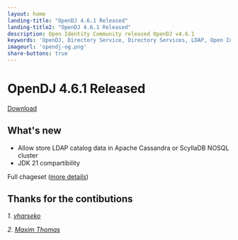 ```yaml
---
layout: home
landing-title: "OpenDJ 4.6.1 Released"
landing-title2: "OpenDJ 4.6.1 Released"
description: Open Identity Community released OpenDJ v4.6.1
keywords: 'OpenDJ, Directory Service, Directory Services, LDAP, Open Identity Platform, Apache Cassandra, Scylla'
imageurl: 'opendj-og.png'
share-buttons: true
---
```

# OpenDJ 4.6.1 Released
[Download](https://github.com/OpenIdentityPlatform/OpenDJ/releases/tag/4.6.1)

## What's new
* Allow store LDAP catalog data in Apache Cassandra or ScyllaDB NOSQL cluster
* JDK 21 compartibility


Full chageset ([more details](https://github.com/OpenIdentityPlatform/OpenDJ/compare/4.5.9...4.6.1))

## Thanks for the contibutions

<i id="vharseko"><i>1. <a href="https://github.com/vharseko" target="_blank">vharseko</a></i>

<i id="maximthomas"><i>2. <a href="https://github.com/maximthomas" target="_blank">Maxim Thomas</a></i>

